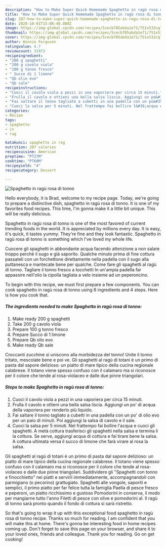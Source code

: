 ```yaml
---
description: "How to Make Super Quick Homemade Spaghetto in ragù rosa di tonno"
title: "How to Make Super Quick Homemade Spaghetto in ragù rosa di tonno"
slug: 287-how-to-make-super-quick-homemade-spaghetto-in-ragu-rosa-di-tonno
date: 2020-10-01T15:08:40.808Z
image: https://img-global.cpcdn.com/recipes/5cecb785abda1e71/751x532cq70/spaghetto-in-ragu-rosa-di-tonno-recipe-main-photo.jpg
thumbnail: https://img-global.cpcdn.com/recipes/5cecb785abda1e71/751x532cq70/spaghetto-in-ragu-rosa-di-tonno-recipe-main-photo.jpg
cover: https://img-global.cpcdn.com/recipes/5cecb785abda1e71/751x532cq70/spaghetto-in-ragu-rosa-di-tonno-recipe-main-photo.jpg
author: Winnie Ferguson
ratingvalue: 4.7
reviewcount: 31973
recipeingredient:
- "200 g spaghetti"
- "200 g cavolo viola"
- "100 g tonno fresco"
- " Succo di 1 limone"
- "Qb olio evo"
- "Qb sale"
recipeinstructions:
- "Cuoci il cavolo viola a pezzi in una vaporiera per circa 15 minuti."
- "Frulla il cavolo e ottieni una bella salsa liscia. Aggiungi un po&#39; di acqua della vaporiera per renderlo più liquido."
- "Fai saltare il tonno tagliato a cubetti in una padella con un po&#39; di olio evo per un paio di minuti. Poi aggiungi la salsa di cavolo e il sale."
- "Cuoci la salsa per 5 minuti. Nel frattempo fai bollire l&#39;acqua e cuoci gli spaghetti. A metà cottura trasferisci gli spaghetti nella salsa e termina lì la cottura. Se serve, aggiungi acqua di cottura e fai tirare bene la salsa. A cottura ultimata versa il succo di limone che farà virare al rosa la salsa."
categories:
- Recipe
tags:
- spaghetto
- in
- rag

katakunci: spaghetto in rag 
nutrition: 207 calories
recipecuisine: American
preptime: "PT27M"
cooktime: "PT60M"
recipeyield: "4"
recipecategory: Dessert

---
```



![Spaghetto in ragù rosa di tonno](https://img-global.cpcdn.com/recipes/5cecb785abda1e71/751x532cq70/spaghetto-in-ragu-rosa-di-tonno-recipe-main-photo.jpg)

Hello everybody, it is Brad, welcome to my recipe page. Today, we're going to prepare a distinctive dish, spaghetto in ragù rosa di tonno. It is one of my favorites food recipes. This time, I'm gonna make it a little bit unique. This will be really delicious.

Spaghetto in ragù rosa di tonno is one of the most favored of current trending foods in the world. It is appreciated by millions every day. It is easy, it's quick, it tastes yummy. They're fine and they look fantastic. Spaghetto in ragù rosa di tonno is something which I've loved my whole life.

Cuocere gli spaghetti in abbondante acqua facendo attenzione a non salare troppo perchè il sugo e già saporito. Qualche minuto prima di fine cottura passateli con un forchettone direttamente nella padella con il sugo alla puttanesca e mantecate bene per qualche. Come fare gli spaghetti al ragù di tonno. Tagliare il tonno fresco a tocchetti In un&#39;ampia padella far appassire nell&#39;olio la cipolla tagliata a velo insieme ad un peperoncino.


To begin with this recipe, we must first prepare a few components. You can cook spaghetto in ragù rosa di tonno using 6 ingredients and 4 steps. Here is how you cook that.

<!--inarticleads1-->

##### The ingredients needed to make Spaghetto in ragù rosa di tonno:

1. Make ready 200 g spaghetti
1. Take 200 g cavolo viola
1. Prepare 100 g tonno fresco
1. Prepare  Succo di 1 limone
1. Prepare Qb olio evo
1. Make ready Qb sale


Croccanti zucchine si uniscono alla morbidezza del tonno! Unite il tonno tritato, mescolate bene e poi ve. Gli spaghetti al ragù di totani è un primo di pasta dal sapore delizioso: un piatto di mare tipico della cucina regionale calabrese. Il totano viene spesso confuso con il calamaro ma si riconosce per il colore che tende al rosa-violaceo e dalle due pinne triangolari. 

<!--inarticleads2-->

##### Steps to make Spaghetto in ragù rosa di tonno:

1. Cuoci il cavolo viola a pezzi in una vaporiera per circa 15 minuti.
1. Frulla il cavolo e ottieni una bella salsa liscia. Aggiungi un po&#39; di acqua della vaporiera per renderlo più liquido.
1. Fai saltare il tonno tagliato a cubetti in una padella con un po&#39; di olio evo per un paio di minuti. Poi aggiungi la salsa di cavolo e il sale.
1. Cuoci la salsa per 5 minuti. Nel frattempo fai bollire l&#39;acqua e cuoci gli spaghetti. A metà cottura trasferisci gli spaghetti nella salsa e termina lì la cottura. Se serve, aggiungi acqua di cottura e fai tirare bene la salsa. A cottura ultimata versa il succo di limone che farà virare al rosa la salsa.


Gli spaghetti al ragù di totani è un primo di pasta dal sapore delizioso: un piatto di mare tipico della cucina regionale calabrese. Il totano viene spesso confuso con il calamaro ma si riconosce per il colore che tende al rosa-violaceo e dalle due pinne triangolari. Suddividere gli &#34;Spaghetti con tonno e finocchietto&#34; nei piatti e servirli immediatamente, accompagnandoli con parmigiano (o pecorino) grattugiato. Spaghetti alle vongole, saporiti e semplici, il primo piatto per far felice tutta la famiglia Paella di pesce fresco e peperoni, un piatto ricchissimo e gustoso Pomodorini in conserva, il modo per mangiarne tutto l&#39;anno Filetti di pesce con olive e pomodorini al. Il ragù di tonno sarà pronto quando il fondo di cottura si sarà ristretto. 

So that's going to wrap it up with this exceptional food spaghetto in ragù rosa di tonno recipe. Thanks so much for reading. I am confident that you will make this at home. There's gonna be interesting food in home recipes coming up. Don't forget to save this page on your browser, and share it to your loved ones, friends and colleague. Thank you for reading. Go on get cooking!
